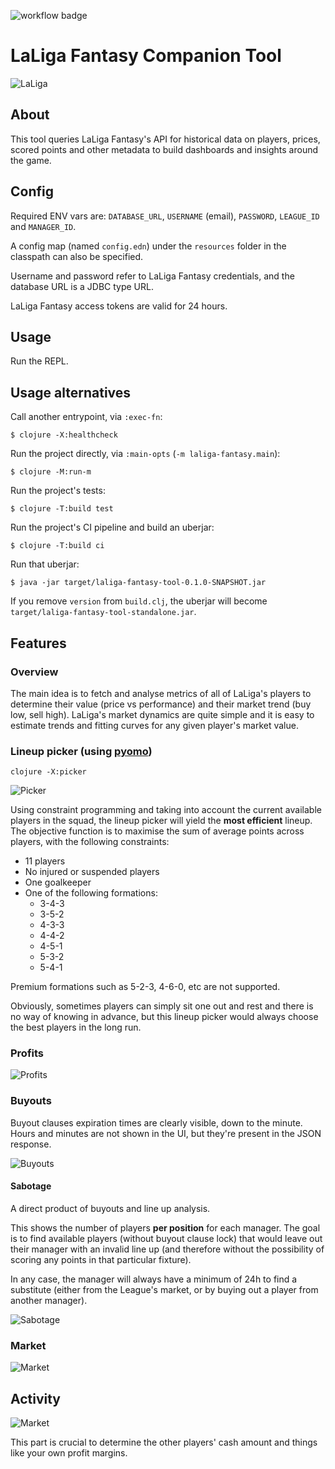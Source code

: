 ![workflow badge](https://github.com/carlosgeos/laligafantasy/actions/workflows/build.yml/badge.svg)

# LaLiga Fantasy Companion Tool

![LaLiga](img/laliga-logo.jpg)

## About

This tool queries LaLiga Fantasy's API for historical data on players,
prices, scored points and other metadata to build dashboards and
insights around the game.

## Config

Required ENV vars are: `DATABASE_URL`, `USERNAME` (email), `PASSWORD`,
`LEAGUE_ID` and `MANAGER_ID`.

A config map (named `config.edn`) under the `resources` folder in the
classpath can also be specified.

Username and password refer to LaLiga Fantasy credentials, and the
database URL is a JDBC type URL.

LaLiga Fantasy access tokens are valid for 24 hours.

## Usage

Run the REPL.

## Usage alternatives

Call another entrypoint, via `:exec-fn`:

    $ clojure -X:healthcheck

Run the project directly, via `:main-opts` (`-m laliga-fantasy.main`):

    $ clojure -M:run-m

Run the project's tests:

    $ clojure -T:build test

Run the project's CI pipeline and build an uberjar:

    $ clojure -T:build ci

Run that uberjar:

    $ java -jar target/laliga-fantasy-tool-0.1.0-SNAPSHOT.jar

If you remove `version` from `build.clj`, the uberjar will become
`target/laliga-fantasy-tool-standalone.jar`.

## Features

### Overview

The main idea is to fetch and analyse metrics of all of LaLiga's
players to determine their value (price vs performance) and their
market trend (buy low, sell high). LaLiga's market dynamics are quite
simple and it is easy to estimate trends and fitting curves for any
given player's market value.

### Lineup picker (using [pyomo](https://github.com/Pyomo/pyomo))

```
clojure -X:picker
```

![Picker](img/picker.png)

Using constraint programming and taking into account the current
available players in the squad, the lineup picker will yield the
**most efficient** lineup. The objective function is to maximise the
sum of average points across players, with the following constraints:

- 11 players
- No injured or suspended players
- One goalkeeper
- One of the following formations:
  - 3-4-3
  - 3-5-2
  - 4-3-3
  - 4-4-2
  - 4-5-1
  - 5-3-2
  - 5-4-1

Premium formations such as 5-2-3, 4-6-0, etc are not supported.

Obviously, sometimes players can simply sit one out and rest and there
is no way of knowing in advance, but this lineup picker would always
choose the best players in the long run.

### Profits

![Profits](img/profit.png)

### Buyouts

Buyout clauses expiration times are clearly visible, down to the
minute. Hours and minutes are not shown in the UI, but they're present
in the JSON response.

![Buyouts](img/buyouts.png)

#### Sabotage

A direct product of buyouts and line up analysis.

This shows the number of players **per position** for each
manager. The goal is to find available players (without buyout clause
lock) that would leave out their manager with an invalid line up (and
therefore without the possibility of scoring any points in that
particular fixture).

In any case, the manager will always have a minimum of 24h to find a
substitute (either from the League's market, or by buying out a player
from another manager).

![Sabotage](img/sabotage.png)

### Market

![Market](img/market.png)

## Activity

![Market](img/activity.png)

This part is crucial to determine the other players' cash amount and
things like your own profit margins.
